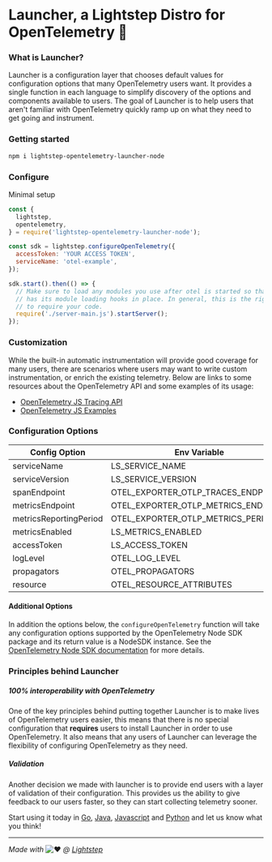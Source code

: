 # Launcher, a Lightstep Distro for OpenTelemetry 🚀

### What is Launcher?

Launcher is a configuration layer that chooses default values for configuration options that many OpenTelemetry users want. It provides a single function in each language to simplify discovery of the options and components available to users. The goal of Launcher is to help users that aren't familiar with OpenTelemetry quickly ramp up on what they need to get going and instrument.

### Getting started

```bash
npm i lightstep-opentelemetry-launcher-node
```

### Configure

Minimal setup

```javascript
const {
  lightstep,
  opentelemetry,
} = require('lightstep-opentelemetry-launcher-node');

const sdk = lightstep.configureOpenTelemetry({
  accessToken: 'YOUR ACCESS TOKEN',
  serviceName: 'otel-example',
});

sdk.start().then(() => {
  // Make sure to load any modules you use after otel is started so that it
  // has its module loading hooks in place. In general, this is the right place
  // to require your code.
  require('./server-main.js').startServer();
});
```

### Customization

While the built-in automatic instrumentation will provide good coverage for many
users, there are scenarios where users may want to write custom instrumentation,
or enrich the existing telemetry. Below are links to some resources about the
OpenTelemetry API and some examples of its usage:

- [OpenTelemetry JS Tracing API][otel-js-tracing-api]
- [OpenTelemetry JS Examples][otel-js-examples]

### Configuration Options

| Config Option          | Env Variable                        | Required | Default                                        |
| ---------------------- | ----------------------------------- | -------- | ---------------------------------------------- |
| serviceName            | LS_SERVICE_NAME                     | y        | -                                              |
| serviceVersion         | LS_SERVICE_VERSION                  | n        | unknown                                        |
| spanEndpoint           | OTEL_EXPORTER_OTLP_TRACES_ENDPOINT  | n        | https://ingest.lightstep.com/traces/otlp/v0.9  |
| metricsEndpoint        | OTEL_EXPORTER_OTLP_METRICS_ENDPOINT | n        | https://ingest.lightstep.com/metrics/otlp/v0.9 |
| metricsReportingPeriod | OTEL_EXPORTER_OTLP_METRICS_PERIOD   | n        | 30000                                          |
| metricsEnabled         | LS_METRICS_ENABLED                  | n        | false                                          |
| accessToken            | LS_ACCESS_TOKEN                     | n        | -                                              |
| logLevel               | OTEL_LOG_LEVEL                      | n        | info                                           |
| propagators            | OTEL_PROPAGATORS                    | n        | b3                                             |
| resource               | OTEL_RESOURCE_ATTRIBUTES            | n        | -                                              |

#### Additional Options

In addition the options below, the `configureOpenTelemetry` function will take any configuration
options supported by the OpenTelemetry Node SDK package and its return value is a NodeSDK instance.
See the [OpenTelemetry Node SDK documentation](https://github.com/open-telemetry/opentelemetry-js/tree/main/packages/opentelemetry-sdk-trace-node) for more details.

### Principles behind Launcher

##### 100% interoperability with OpenTelemetry

One of the key principles behind putting together Launcher is to make lives of OpenTelemetry users easier, this means that there is no special configuration that **requires** users to install Launcher in order to use OpenTelemetry. It also means that any users of Launcher can leverage the flexibility of configuring OpenTelemetry as they need.

##### Validation

Another decision we made with launcher is to provide end users with a layer of validation of their configuration. This provides us the ability to give feedback to our users faster, so they can start collecting telemetry sooner.

Start using it today in [Go](https://github.com/lightstep/otel-launcher-go), [Java](https://github.com/lightstep/otel-launcher-java), [Javascript](https://github.com/lightstep/otel-launcher-node) and [Python](https://github.com/lightstep/otel-launcher-python) and let us know what you think!

---

_Made with_ ![:heart:](https://a.slack-edge.com/production-standard-emoji-assets/10.2/apple-medium/2764-fe0f.png) _@ [Lightstep](http://lightstep.com/)_

[otel-js-tracing-api]: https://github.com/open-telemetry/opentelemetry-js-api/blob/main/docs/tracing.md
[otel-js-examples]: https://github.com/open-telemetry/opentelemetry-js/tree/main/examples
